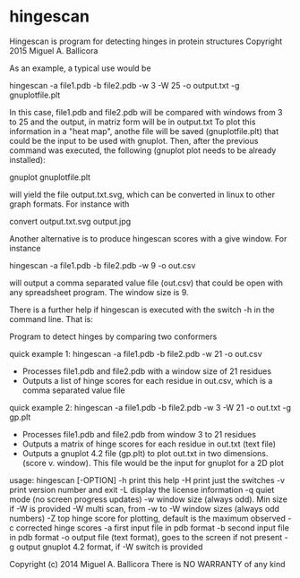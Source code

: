 # hingescan

Hingescan is program for detecting hinges in protein structures
Copyright 2015 Miguel A. Ballicora

As an example, a typical use would be

hingescan -a file1.pdb -b file2.pdb -w 3 -W 25 -o output.txt -g gnuplotfile.plt

In this case, file1.pdb and file2.pdb will be compared with windows from 3 to 25 and the output, in matriz form will be in output.txt
To plot this information in a "heat map", anothe file will be saved (gnuplotfile.plt) that could be the input to be used with gnuplot.
Then, after the previous command was executed, the following (gnuplot plot needs to be already installed):

gnuplot gnuplotfile.plt

will yield the file output.txt.svg, which can be converted in linux to other graph formats. For instance with

convert output.txt.svg output.jpg

Another alternative is to produce hingescan scores with a give window. For instance

hingescan -a file1.pdb -b file2.pdb -w 9 -o out.csv

will output a comma separated value file (out.csv) that could be open with any spreadsheet program. The window size is 9.

There is a further help if hingescan is executed with the switch -h in the command line. That is:

Program to detect hinges by comparing two conformers

quick example 1: hingescan -a file1.pdb -b file2.pdb -w 21 -o out.csv
  - Processes file1.pdb and file2.pdb with a window size of 21 residues
  - Outputs a list of hinge scores for each residue in out.csv, which is
    a comma separated value file

quick example 2: hingescan -a file1.pdb -b file2.pdb -w 3 -W 21 -o out.txt -g gp.plt
  - Processes file1.pdb and file2.pdb from window 3 to 21 residues
  - Outputs a matrix of hinge scores for each residue in out.txt (text file)
  - Outputs a gnuplot 4.2 file (gp.plt) to plot out.txt in two dimensions.
    (score v. window). This file would be the input for gnuplot for a 2D plot

usage: hingescan [-OPTION]
 -h          print this help
 -H          print just the switches
 -v          print version number and exit
 -L          display the license information
 -q          quiet mode (no screen progress updates)
 -w <n>      window size (always odd). Min size if -W is provided
 -W <n>      multi scan, from -w to -W window sizes (always odd numbers)
 -Z <n>      top hinge score for plotting, default is the maximum observed
 -c          corrected hinge scores
 -a <file>   first input file in pdb format
 -b <file>   second input file in pdb format
 -o <file>   output file (text format), goes to the screen if not present
 -g <file>   output gnuplot 4.2 format, if -W switch is provided

Copyright (c) 2014 Miguel A. Ballicora
There is NO WARRANTY of any kind



